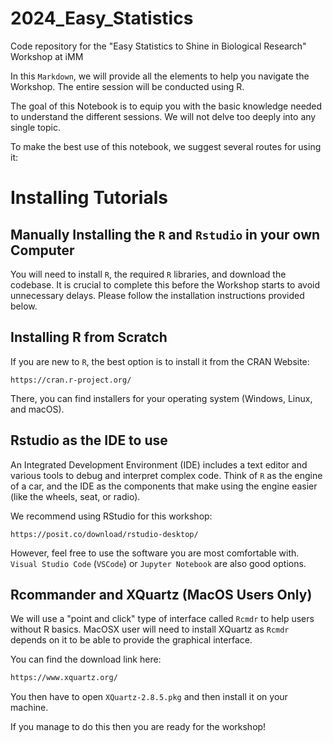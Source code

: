 # 2024_Easy_Statistics
Code repository for the "Easy Statistics to Shine in Biological Research" Workshop at iMM


In this `Markdown`, we will provide all the elements to help you navigate the Workshop. The entire session will be conducted using R.

The goal of this Notebook is to equip you with the basic knowledge needed to understand the different sessions. We will not delve too deeply into any single topic.

To make the best use of this notebook, we suggest several routes for using it:


# Installing Tutorials

## Manually Installing the `R` and `Rstudio` in your own Computer

You will need to install `R`, the required `R` libraries, and download the codebase. It is crucial to complete this before the Workshop starts to avoid unnecessary delays. 
Please follow the installation instructions provided below.


## Installing R from Scratch

If you are new to `R`, the best option is to install it from the CRAN Website: 
```
https://cran.r-project.org/
```
There, you can find installers for your operating system (Windows, Linux, and macOS).


## Rstudio as the IDE to use

An Integrated Development Environment (IDE) includes a text editor and various tools to debug and interpret complex code. Think of `R` as the engine of a car, and the IDE as the components that make using the engine easier (like the wheels, seat, or radio).

We recommend using RStudio for this workshop:
```
https://posit.co/download/rstudio-desktop/
```

However, feel free to use the software you are most comfortable with. `Visual Studio Code` (`VSCode`) or `Jupyter Notebook` are also good options.


## Rcommander and XQuartz (MacOS Users Only)

We will use a "point and click" type of interface called `Rcmdr` to help users without R basics.
MacOSX user will need to install XQuartz as `Rcmdr` depends on it to be able to provide the graphical interface. 

You can find the download link here:
```bash
https://www.xquartz.org/
```
You then have to open `XQuartz-2.8.5.pkg` and then install it on your machine.

If you manage to do this then you are ready for the workshop!
